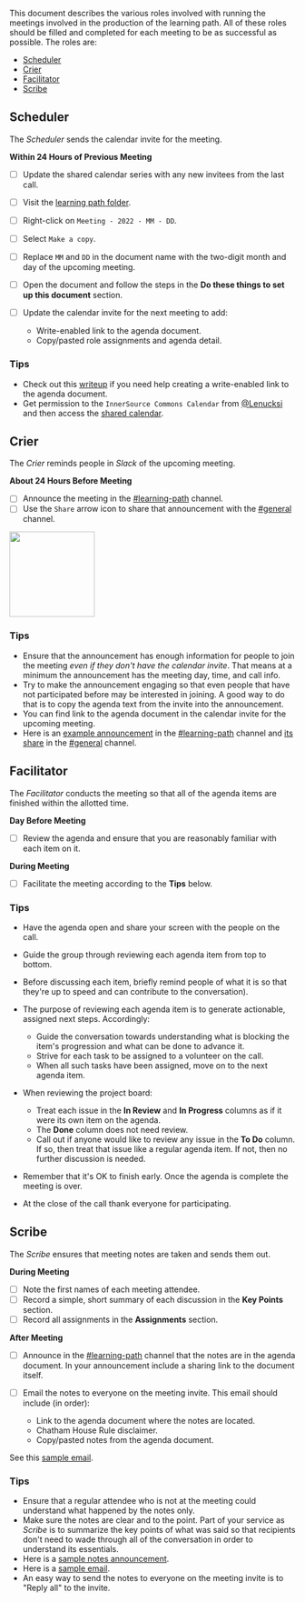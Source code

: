 This document describes the various roles involved with running the meetings involved in the production of the learning path.
All of these roles should be filled and completed for each meeting to be as successful as possible.
The roles are:

* [Scheduler]
* [Crier]
* [Facilitator]
* [Scribe]

<a name="scheduler"></a>
## Scheduler

The _Scheduler_ sends the calendar invite for the meeting.

**Within 24 Hours of Previous Meeting**
* [ ] Update the shared calendar series with any new invitees from the last call.  
* [ ] Visit the [learning path folder].
* [ ] Right-click on `Meeting - 2022 - MM - DD`.
* [ ] Select `Make a copy`.
* [ ] Replace `MM` and `DD` in the document name with the two-digit month and day of the upcoming meeting.
* [ ] Open the document and follow the steps in the **Do these things to set up this document** section.
* [ ] Update the calendar invite for the next meeting to add:

  * Write-enabled link to the agenda document.
  * Copy/pasted role assignments and agenda detail.

### Tips

* Check out this [writeup][gdoc sharing] if you need help creating a write-enabled link to the agenda document.
* Get permission to the `InnerSource Commons Calendar` from [@Lenucksi] and then access the [shared calendar].

<a name="crier"></a>
## Crier

The _Crier_ reminds people in _Slack_ of the upcoming meeting.

**About 24 Hours Before Meeting**

* [ ] Announce the meeting in the [#learning-path] channel.
* [ ] Use the `Share` arrow icon to share that announcement with the [#general] channel.

<img src="https://github.com/InnerSourceCommons/InnerSourceLearningPath/raw/docs/crier/meetings/examples/share.png" width="150px"/>

### Tips

* Ensure that the announcement has enough information for people to join the meeting _even if they don't have the calendar invite_.
That means at a minimum the announcement has the meeting day, time, and call info.
* Try to make the announcement engaging so that even people that have not participated before may be interested in joining.
A good way to do that is to copy the agenda text from the invite into the announcement.
* You can find link to the agenda document in the calendar invite for the upcoming meeting.
* Here is an [example announcement][#learning-path announcement] in the [#learning-path] channel and [its share][#innersourcecommons share] in the [#general] channel.

<a name="facilitator"></a>
## Facilitator

The _Facilitator_ conducts the meeting so that all of the agenda items are finished within the allotted time.

**Day Before Meeting**

* [ ] Review the agenda and ensure that you are reasonably familiar with each item on it.

**During Meeting**

* [ ] Facilitate the meeting according to the **Tips** below.

### Tips

* Have the agenda open and share your screen with the people on the call.
* Guide the group through reviewing each agenda item from top to bottom.
* Before discussing each item, briefly remind people of what it is so that they're up to speed and can contribute to the conversation).
* The purpose of reviewing each agenda item is to generate actionable, assigned next steps.  Accordingly:

  * Guide the conversation towards understanding what is blocking the item's progression and what can be done to advance it.
  * Strive for each task to be assigned to a volunteer on the call.
  * When all such tasks have been assigned, move on to the next agenda item.
  
* When reviewing the project board:

  * Treat each issue in the **In Review** and **In Progress** columns as if it were its own item on the agenda.
  * The **Done** column does not need review.
  * Call out if anyone would like to review any issue in the **To Do** column.
  If so, then treat that issue like a regular agenda item.
  If not, then no further discussion is needed.

* Remember that it's OK to finish early.
Once the agenda is complete the meeting is over.
* At the close of the call thank everyone for participating.

<a name="scribe"></a>
## Scribe

The _Scribe_ ensures that meeting notes are taken and sends them out.

**During Meeting**

* [ ] Note the first names of each meeting attendee.
* [ ] Record a simple, short summary of each discussion in the **Key Points** section.
* [ ] Record all assignments in the **Assignments** section.

**After Meeting**

* [ ] Announce in the [#learning-path] channel that the notes are in the agenda document.
In your announcement include a sharing link to the document itself.
* [ ] Email the notes to everyone on the meeting invite.
This email should include (in order):

  * Link to the agenda document where the notes are located.
  * Chatham House Rule disclaimer.
  * Copy/pasted notes from the agenda document.

See this [sample email].

### Tips

* Ensure that a regular attendee who is not at the meeting could understand what happened by the notes only.
* Make sure the notes are clear and to the point.
Part of your service as _Scribe_ is to summarize the key points of what was said
so that recipients don't need to wade through all of the conversation in order to understand its essentials.
* Here is a [sample notes announcement].
* Here is a [sample email].
* An easy way to send the notes to everyone on the meeting invite is to "Reply all" to the invite.
 
[template]: https://docs.google.com/document/d/16pTjdrihudETbt-WSzgRSJgkIL0xm8wLKMKsvRoEGxs/edit?usp=sharing
[learning path folder]: https://drive.google.com/drive/folders/1om7Bu2pn_svjikcVXjFqDpuwXONFof-Q?usp=sharing
[#learning-path]: https://innersourcecommons.slack.com/messages/CARTU4XV2/
[#general]: https://app.slack.com/client/T04PXKRM0/C04PXKRN4
[Scheduler]: #scheduler
[Crier]: #crier
[Facilitator]: #facilitator
[Scribe]: #scribe
[gdoc sharing]: https://business.tutsplus.com/articles/everything-you-need-to-know-about-sharing-in-google-docs--cms-20676
[#learning-path announcement]: https://innersourcecommons.slack.com/archives/CARTU4XV2/p1553011676104100
[#innersourcecommons share]: https://innersourcecommons.slack.com/archives/C0FJ7D2QH/p1553011694061300
[sample email]: ./examples/notes-email.md
[sample notes announcement]: https://innersourcecommons.slack.com/archives/CARTU4XV2/p1553120120110300
[shared calendar]: https://calendar.google.com/calendar?cid=MTVlMTdrcDhhazg1OXFsc2lybnAwYm9wNGNAZ3JvdXAuY2FsZW5kYXIuZ29vZ2xlLmNvbQ 
[@Lenucksi]: https://app.slack.com/client/T04PXKRM0/DFJ4THQFQ

